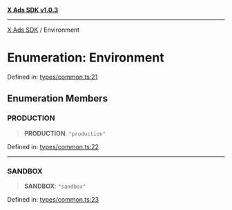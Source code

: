 [**X Ads SDK v1.0.3**](../README.md)

***

[X Ads SDK](../globals.md) / Environment

# Enumeration: Environment

Defined in: [types/common.ts:21](https://github.com/kage1020/x-ads-sdk/blob/main/src/types/common.ts#L21)

## Enumeration Members

### PRODUCTION

> **PRODUCTION**: `"production"`

Defined in: [types/common.ts:22](https://github.com/kage1020/x-ads-sdk/blob/main/src/types/common.ts#L22)

***

### SANDBOX

> **SANDBOX**: `"sandbox"`

Defined in: [types/common.ts:23](https://github.com/kage1020/x-ads-sdk/blob/main/src/types/common.ts#L23)
